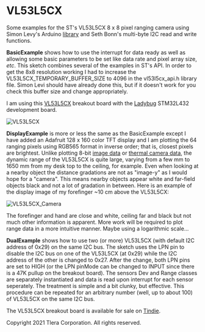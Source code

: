 # VL53L5CX

Some examples for the ST's VL53L5CX 8 x 8 pixel ranging camera using Simon Levy's Arduino [library](https://github.com/simondlevy/VL53L5) and Seth Bonn's multi-byte I2C read and write functions. 

**BasicExample** shows how to use the interrupt for data ready as well as allowing some basic parameters to be set like data rate and pixel array size, _etc_. This sketch combines several of the examples in ST's API.  In order to get the 8x8 resolution working I had to increase the VL53L5CX_TEMPORARY_BUFFER_SIZE to 4096 in the vl53l5cx_api.h library file. Simon Levi should have already done this, but if it doesn't work for you check this buffer size and change appropriately.

I am using this [VL53L5CX](https://www.tindie.com/products/onehorse/vl53l5cx-ranging-camera/) breakout board with the [Ladybug](https://www.tindie.com/products/tleracorp/ladybug-stm32l432-development-board/) STM32L432 development board.

![VL53L5CX](https://user-images.githubusercontent.com/6698410/130281581-7066b8eb-501c-4517-9d8b-99e0260654ec.jpg)

**DisplayExample** is more or less the same as the BasicExample except I have added an Adafruit 128 x 160 color TFT display and I am plotting the 64 ranging pixels using RGB565 format in inverse order; that is, closest pixels are brightest. Unlike plotting 8-bit [image data](https://github.com/kriswiner/PAA3905) or [thermal camera data](https://github.com/kriswiner/PAF9701), the dynamic range of the VL53L5CX is quite large, varying from a few mm to 1650 mm from my desk top to the ceiling, for example. Even when looking at a nearby object the distance gradations are not as "image-y" as I would hope for a "camera". This means nearby objects appear white and far-field objects black and not a lot of gradation in between. Here is an example of the display image of my forefinger ~10 cm above the VL53L5CX:

![VL53L5CX_Camera](https://user-images.githubusercontent.com/6698410/136470679-1ef91c97-2cd8-4039-8b47-16ca124c3251.jpg)

The forefinger and hand are close and white, ceiling far and black but not much other information is apparent. More work will be required to plot range data in a more intuitive manner. Maybe using a logarithmic scale...

**DualExample** shows how to use two (or more) VL53L5CX (with default I2C address of 0x29) on the same I2C bus. The sketch uses the LPN pin to disable the I2C bus on one of the VL53L5CX (at 0x29) while the I2C address of the other is changed to 0x27. After the change, both LPN pins are set to HIGH (or the LPN pinMode can be changed to INPUT since there is a 47K pullup on the breakout board). The sensors Dev and Range classes are separately instantiated and data is read upon interrupt for each sensor seperately. The treatment is simple and a bit clunky, but effective. This procedure can be repeated for an arbitrary number (well, up to about 100) of VL53L5CX on the same I2C bus.

The VL53L5CX breakout board is available for sale on [Tindie](https://www.tindie.com/products/onehorse/vl53l5cx-ranging-camera/).

Copyright 2021 Tlera Corporation. All rights reserved.
